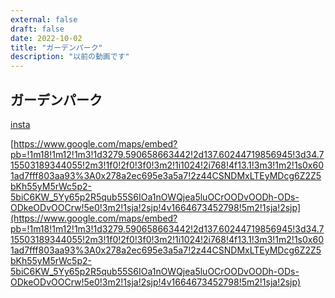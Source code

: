 ```yaml
---
external: false
draft: false
date: 2022-10-02
title: "ガーデンパーク"
description: "以前の動画です"
---
```


## ガーデンパーク

[insta](https://www.instagram.com/reel/CeaaO83LrEY/?utm_source=ig_web_copy_link)

[https://www.google.com/maps/embed?pb=!1m18!1m12!1m3!1d3279.590658663442!2d137.60244719856945!3d34.715503189344055!2m3!1f0!2f0!3f0!3m2!1i1024!2i768!4f13.1!3m3!1m2!1s0x601ad7fff803aa93%3A0x278a2ec695e3a5a7!2z44CSNDMxLTEyMDcg6Z2Z5bKh55yM5rWc5p2-5biC6KW_5Yy65p2R5qub55S6IOa1nOWQjea5luOCrOODvOODh-ODs-ODkeODvOOCrw!5e0!3m2!1sja!2sjp!4v1664673452798!5m2!1sja!2sjp](https://www.google.com/maps/embed?pb=!1m18!1m12!1m3!1d3279.590658663442!2d137.60244719856945!3d34.715503189344055!2m3!1f0!2f0!3f0!3m2!1i1024!2i768!4f13.1!3m3!1m2!1s0x601ad7fff803aa93%3A0x278a2ec695e3a5a7!2z44CSNDMxLTEyMDcg6Z2Z5bKh55yM5rWc5p2-5biC6KW_5Yy65p2R5qub55S6IOa1nOWQjea5luOCrOODvOODh-ODs-ODkeODvOOCrw!5e0!3m2!1sja!2sjp!4v1664673452798!5m2!1sja!2sjp)
